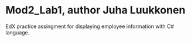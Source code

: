 # Mod2_Lab1, author Juha Luukkonen

EdX practice assingment for displaying employee information with C# language.
